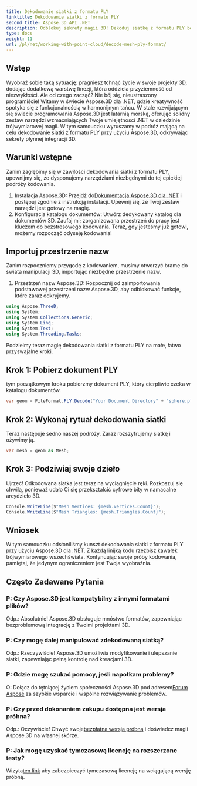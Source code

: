 ```yaml
---
title: Dekodowanie siatki z formatu PLY
linktitle: Dekodowanie siatki z formatu PLY
second_title: Aspose.3D API .NET
description: Odblokuj sekrety magii 3D! Dekoduj siatkę z formatu PLY bez wysiłku dzięki Aspose.3D dla .NET. Przenieś swoje projekty na nowy wymiar.
type: docs
weight: 11
url: /pl/net/working-with-point-cloud/decode-mesh-ply-format/
---
```

## Wstęp
Wyobraź sobie taką sytuację: pragniesz tchnąć życie w swoje projekty 3D, dodając dodatkową warstwę finezji, która oddziela przyziemność od niezwykłości. Ale od czego zacząć? Nie bój się, nieustraszony programiście! Witamy w świecie Aspose.3D dla .NET, gdzie kreatywność spotyka się z funkcjonalnością w harmonijnym tańcu.
W stale rozwijającym się świecie programowania Aspose.3D jest latarnią morską, oferując solidny zestaw narzędzi wzmacniających Twoje umiejętności .NET w dziedzinie trójwymiarowej magii. W tym samouczku wyruszamy w podróż mającą na celu dekodowanie siatki z formatu PLY przy użyciu Aspose.3D, odkrywając sekrety płynnej integracji 3D.
## Warunki wstępne
Zanim zagłębimy się w zawiłości dekodowania siatki z formatu PLY, upewnijmy się, że dysponujemy narzędziami niezbędnymi do tej epickiej podróży kodowania.
1.  Instalacja Aspose.3D: Przejdź do[Dokumentacja Aspose.3D dla .NET](https://reference.aspose.com/3d/net/) i postępuj zgodnie z instrukcją instalacji. Upewnij się, że Twój zestaw narzędzi jest gotowy na magię.
2. Konfiguracja katalogu dokumentów: Utwórz dedykowany katalog dla dokumentów 3D. Zaufaj mi; zorganizowana przestrzeń do pracy jest kluczem do bezstresowego kodowania.
Teraz, gdy jesteśmy już gotowi, możemy rozpocząć odyseję kodowania!
## Importuj przestrzenie nazw
Zanim rozpoczniemy przygodę z kodowaniem, musimy otworzyć bramę do świata manipulacji 3D, importując niezbędne przestrzenie nazw.
1. Przestrzeń nazw Aspose.3D: Rozpocznij od zaimportowania podstawowej przestrzeni nazw Aspose.3D, aby odblokować funkcje, które zaraz odkryjemy.
```csharp
using Aspose.ThreeD;
using System;
using System.Collections.Generic;
using System.Linq;
using System.Text;
using System.Threading.Tasks;
```
Podzielmy teraz magię dekodowania siatki z formatu PLY na małe, łatwo przyswajalne kroki.
## Krok 1: Pobierz dokument PLY
tym początkowym kroku pobierzmy dokument PLY, który cierpliwie czeka w katalogu dokumentów.
```csharp
var geom = FileFormat.PLY.Decode("Your Document Directory" + "sphere.ply");
```
## Krok 2: Wykonaj rytuał dekodowania siatki
Teraz następuje sedno naszej podróży. Zaraz rozszyfrujemy siatkę i ożywimy ją.
```csharp
var mesh = geom as Mesh;
```
## Krok 3: Podziwiaj swoje dzieło
Ujrzeć! Odkodowana siatka jest teraz na wyciągnięcie ręki. Rozkoszuj się chwilą, ponieważ udało Ci się przekształcić cyfrowe bity w namacalne arcydzieło 3D.
```csharp
Console.WriteLine($"Mesh Vertices: {mesh.Vertices.Count}");
Console.WriteLine($"Mesh Triangles: {mesh.Triangles.Count}");
```
## Wniosek
W tym samouczku odsłoniliśmy kunszt dekodowania siatki z formatu PLY przy użyciu Aspose.3D dla .NET. Z każdą linijką kodu rzeźbisz kawałek trójwymiarowego wszechświata. Kontynuując swoje próby kodowania, pamiętaj, że jedynym ograniczeniem jest Twoja wyobraźnia.

## Często Zadawane Pytania
### P: Czy Aspose.3D jest kompatybilny z innymi formatami plików?
Odp.: Absolutnie! Aspose.3D obsługuje mnóstwo formatów, zapewniając bezproblemową integrację z Twoimi projektami 3D.
### P: Czy mogę dalej manipulować zdekodowaną siatką?
Odp.: Rzeczywiście! Aspose.3D umożliwia modyfikowanie i ulepszanie siatki, zapewniając pełną kontrolę nad kreacjami 3D.
### P: Gdzie mogę szukać pomocy, jeśli napotkam problemy?
 O: Dołącz do tętniącej życiem społeczności Aspose.3D pod adresem[Forum Aspose](https://forum.aspose.com/c/3d/18) za szybkie wsparcie i wspólne rozwiązywanie problemów.
### P: Czy przed dokonaniem zakupu dostępna jest wersja próbna?
 Odp.: Oczywiście! Chwyć swoje[bezpłatna wersja próbna](https://releases.aspose.com/) i doświadcz magii Aspose.3D na własnej skórze.
### P: Jak mogę uzyskać tymczasową licencję na rozszerzone testy?
 Wizyta[ten link](https://purchase.aspose.com/temporary-license/) aby zabezpieczyć tymczasową licencję na wciągającą wersję próbną.